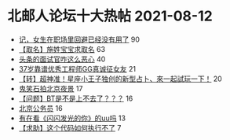 # 北邮人论坛十大热帖 2021-08-12

- [记，女生在职场里回避已经没有用了](https://bbs.byr.cn/article/Talking/6294463) 90
- [【取名】施姓宝宝求取名](https://bbs.byr.cn/article/FamilyLife/144647) 63
- [头条的面试官咋这么恶心](https://bbs.byr.cn/article/WorkLife/1170357) 40
- [37岁靠谱优秀工程师GG真诚征女友](https://bbs.byr.cn/article/Friends/1998141) 21
- [【转】超神准！星座小王子独创的新型占卜、來一起試玩一下！](https://bbs.byr.cn/article/Constellations/326533) 20
- [鬼笑石拍北京夜景](https://bbs.byr.cn/article/Photo/270576) 17
- [【问题】BT是不是上不去了？？？](https://bbs.byr.cn/article/BUPTNet/105549) 16
- [北京公务员](https://bbs.byr.cn/article/CivilServant/47506) 16
- [有在看《闪闪发光的你》的uu吗](https://bbs.byr.cn/article/Picture/3296859) 13
- [【求助】这个代码如何执行不了](https://bbs.byr.cn/article/Python/25658) 7


